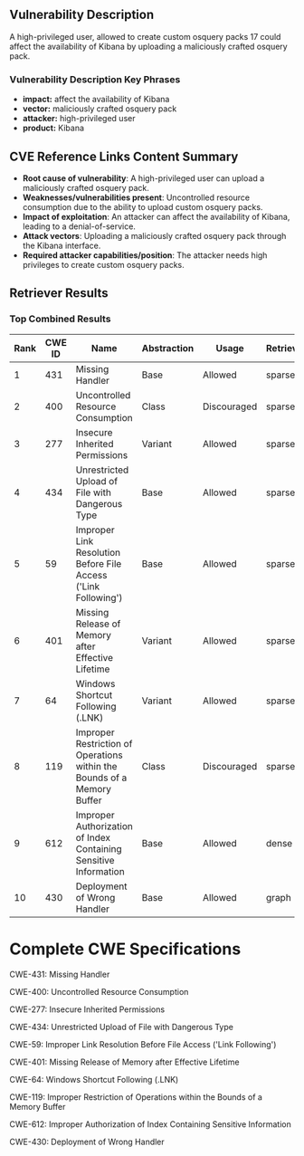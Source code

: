 ## Vulnerability Description
A high-privileged user, allowed to create custom osquery packs 17 could affect the availability of Kibana by uploading a maliciously crafted osquery pack.

### Vulnerability Description Key Phrases
- **impact:** affect the availability of Kibana
- **vector:** maliciously crafted osquery pack
- **attacker:** high-privileged user
- **product:** Kibana

## CVE Reference Links Content Summary
- **Root cause of vulnerability**: A high-privileged user can upload a maliciously crafted osquery pack.
- **Weaknesses/vulnerabilities present**: Uncontrolled resource consumption due to the ability to upload custom osquery packs.
- **Impact of exploitation**:  An attacker can affect the availability of Kibana, leading to a denial-of-service.
- **Attack vectors**: Uploading a maliciously crafted osquery pack through the Kibana interface.
- **Required attacker capabilities/position**: The attacker needs high privileges to create custom osquery packs.

## Retriever Results

### Top Combined Results

| Rank | CWE ID | Name | Abstraction | Usage  | Retrievers | Individual Scores |
|------|--------|------|-------------|-------|------------|-------------------|
| 1 | 431 | Missing Handler | Base | Allowed | sparse | 0.038 |
| 2 | 400 | Uncontrolled Resource Consumption | Class | Discouraged | sparse | 0.038 |
| 3 | 277 | Insecure Inherited Permissions | Variant | Allowed | sparse | 0.038 |
| 4 | 434 | Unrestricted Upload of File with Dangerous Type | Base | Allowed | sparse | 0.037 |
| 5 | 59 | Improper Link Resolution Before File Access ('Link Following') | Base | Allowed | sparse | 0.037 |
| 6 | 401 | Missing Release of Memory after Effective Lifetime | Variant | Allowed | sparse | 0.037 |
| 7 | 64 | Windows Shortcut Following (.LNK) | Variant | Allowed | sparse | 0.037 |
| 8 | 119 | Improper Restriction of Operations within the Bounds of a Memory Buffer | Class | Discouraged | sparse | 0.037 |
| 9 | 612 | Improper Authorization of Index Containing Sensitive Information | Base | Allowed | dense | 0.498 |
| 10 | 430 | Deployment of Wrong Handler | Base | Allowed | graph | 0.002 |



# Complete CWE Specifications

CWE-431: Missing Handler

CWE-400: Uncontrolled Resource Consumption

CWE-277: Insecure Inherited Permissions

CWE-434: Unrestricted Upload of File with Dangerous Type

CWE-59: Improper Link Resolution Before File Access ('Link Following')

CWE-401: Missing Release of Memory after Effective Lifetime

CWE-64: Windows Shortcut Following (.LNK)

CWE-119: Improper Restriction of Operations within the Bounds of a Memory Buffer

CWE-612: Improper Authorization of Index Containing Sensitive Information

CWE-430: Deployment of Wrong Handler